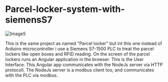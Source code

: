 # Parcel-locker-system-with-siemensS7
![Image5](https://github.com/user-attachments/assets/044d81d7-c38f-4301-a94c-9a48e2a791cd)

This is the same project as named "Parcel locker" but int this one instead of Arduino microcontroller i use a Siemens S7-1500 PLC to treat the parcel lockers like open boxes and RFID reading.
On the screen of the parcel lockers runs an Angular application in the browser. This is the User Interface. This Angular app communicates with the NodeJs server via HTTP protocoll. The NodeJs server is a modbus client too, and communicates with the PLC via modbus.
